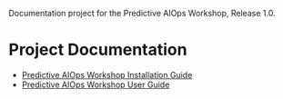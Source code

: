 Documentation project for the Predictive AIOps Workshop, Release 1.0.

# Project Documentation

* [Predictive AIOps Workshop Installation Guide](1.0/workshop-installation-guide.md)
* [Predictive AIOps Workshop User Guide](1.0/workshop-user-guide.md)